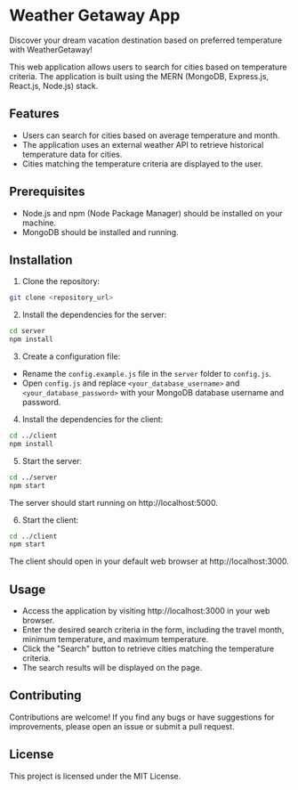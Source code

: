 # Weather Getaway App

Discover your dream vacation destination based on preferred temperature with WeatherGetaway!

This web application allows users to search for cities based on temperature criteria. The application is built using the MERN (MongoDB, Express.js, React.js, Node.js) stack.

## Features

- Users can search for cities based on average temperature and month.
- The application uses an external weather API to retrieve historical temperature data for cities.
- Cities matching the temperature criteria are displayed to the user.

## Prerequisites

- Node.js and npm (Node Package Manager) should be installed on your machine.
- MongoDB should be installed and running.

## Installation

1. Clone the repository:

```bash
git clone <repository_url>
```

2. Install the dependencies for the server:

```bash
cd server
npm install
```

3. Create a configuration file:

* Rename the `config.example.js` file in the `server` folder to `config.js`.
* Open `config.js` and replace `<your_database_username>` and `<your_database_password>` with your MongoDB database username and password.

4. Install the dependencies for the client:

```bash
cd ../client
npm install
```

5. Start the server:

```bash
cd ../server
npm start
```
The server should start running on http://localhost:5000.

6. Start the client:

```bash
cd ../client
npm start
```
The client should open in your default web browser at http://localhost:3000.

## Usage
* Access the application by visiting http://localhost:3000 in your web browser.
* Enter the desired search criteria in the form, including the travel month, minimum temperature, and maximum temperature.
* Click the "Search" button to retrieve cities matching the temperature criteria.
* The search results will be displayed on the page.

## Contributing
Contributions are welcome! If you find any bugs or have suggestions for improvements, please open an issue or submit a pull request.

## License
This project is licensed under the MIT License.
